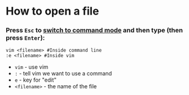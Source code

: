 # How to open a file

### Press `Esc` to [switch to command mode](/vim/how-to-switch-to-command-mode) and then type (then press `Enter`):

```text
vim <filename> #Inside command line
:e <filename> #Inside vim
```
- `vim` - use vim
- `:` - tell vim we want to use a command
- ``e`` - key for "edit"
- `<filename>` - the name of the file

